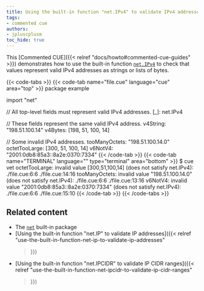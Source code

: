 ```yaml
---
title: Using the built-in function "net.IPv4" to validate IPv4 addresses
tags:
- commented cue
authors:
- jpluscplusm
toc_hide: true
---
```


This [Commented CUE]({{< relref "docs/howto#commented-cue-guides" >}})
demonstrates how to use the built-in function
[`net.IPv4`](https://pkg.go.dev/cuelang.org/go/pkg/net#IPv4)
to check that values represent valid IPv4 addresses as strings or lists of
bytes.

{{< code-tabs >}}
{{< code-tab name="file.cue" language="cue"  area="top" >}}
package example

import "net"

// All top-level fields must represent valid IPv4 addresses.
[_]: net.IPv4

// These fields represent the same valid IPv4 address.
v4String: "198.51.100.14"
v4Bytes: [198, 51, 100, 14]

// Some invalid IPv4 addresses.
tooManyOctets: "198.51.100.14.0"
octetTooLarge: [300, 51, 100, 14]
v6NotV4: "2001:0db8:85a3::8a2e:0370:7334"
{{< /code-tab >}}
{{< code-tab name="TERMINAL" language="" type="terminal" area="bottom" >}}
$ cue vet
octetTooLarge: invalid value [300,51,100,14] (does not satisfy net.IPv4):
    ./file.cue:6:6
    ./file.cue:14:16
tooManyOctets: invalid value "198.51.100.14.0" (does not satisfy net.IPv4):
    ./file.cue:6:6
    ./file.cue:13:16
v6NotV4: invalid value "2001:0db8:85a3::8a2e:0370:7334" (does not satisfy net.IPv4):
    ./file.cue:6:6
    ./file.cue:15:10
{{< /code-tab >}}
{{< /code-tabs >}}

## Related content

- The [`net`](https://pkg.go.dev/cuelang.org/go/pkg/net) built-in package
- [Using the built-in function "net.IP" to validate IP addresses]({{< relref
    "use-the-built-in-function-net-ip-to-validate-ip-addresses"
  >}})
- [Using the built-in function "net.IPCIDR" to validate IP CIDR ranges]({{< relref
    "use-the-built-in-function-net-ipcidr-to-validate-ip-cidr-ranges"
  >}})
